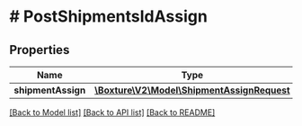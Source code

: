 # # PostShipmentsIdAssign

## Properties

Name | Type | Description | Notes
------------ | ------------- | ------------- | -------------
**shipmentAssign** | [**\Boxture\V2\Model\ShipmentAssignRequest**](ShipmentAssignRequest.md) |  | 

[[Back to Model list]](../../README.md#documentation-for-models) [[Back to API list]](../../README.md#documentation-for-api-endpoints) [[Back to README]](../../README.md)


